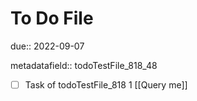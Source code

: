 # To Do File

due:: 2022-09-07

metadatafield:: todoTestFile_818_48

- [ ] Task of todoTestFile_818 1 [[Query me]]
